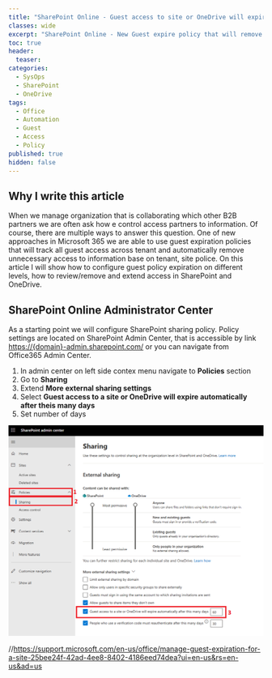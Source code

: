 ```yaml
---
title: "SharePoint Online - Guest access to site or OneDrive will expire automatically after period of time."
classes: wide
excerpt: "SharePoint Online - New Guest expire policy that will remove access for guest account after period of time form SharePoint Site and OneDrive."
toc: true
header:
  teaser: 
categories:
  - SysOps
  - SharePoint
  - OneDrive
tags:
  - Office
  - Automation
  - Guest
  - Access
  - Policy
published: true
hidden: false
---
```



## Why I write this article

When we manage organization that is collaborating which other B2B partners we are often ask how e control access partners to information. Of course, there are multiple ways to answer this question. 
One of new approaches in Microsoft 365 we are able to use guest expiration policies that will track all guest access across tenant and automatically remove unnecessary access to information base on tenant, site police. 
On this article I will show how to configure guest policy expiration on different levels, how to review/remove and extend access in SharePoint and OneDrive.

## SharePoint Online Administrator Center

As a starting point we will configure SharePoint sharing policy. Policy settings are located on SharePoint Admin Center, that is accessible by link [https://{domain}-admin.sharepoint.com/](https://{domain}-admin.sharepoint.com/) or you can navigate from Office365 Admin Center. 

1. In admin center on left side contex menu navigate to **Policies** section
2. Go to **Sharing**
3. Extend **More external sharing settings**  
4. Select **Guest access to a site or OneDrive will expire automatically after theis many days** 
5. Set number of days

![](/assets/images/M365-Guest-Policy/M365-Guest-SPO-admin.png)



























//https://support.microsoft.com/en-us/office/manage-guest-expiration-for-a-site-25bee24f-42ad-4ee8-8402-4186eed74dea?ui=en-us&rs=en-us&ad=us